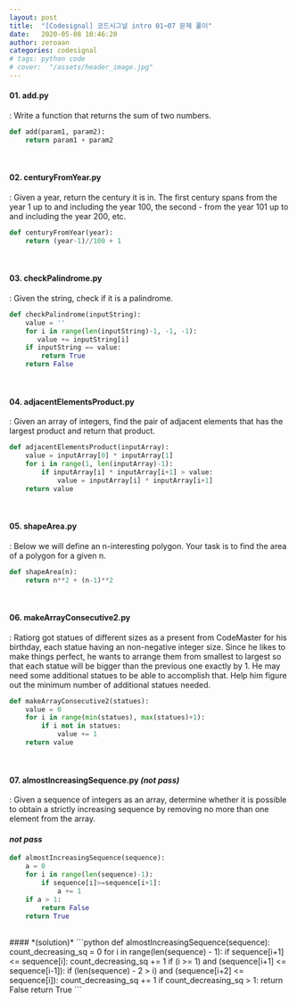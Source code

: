 ```yaml
---
layout: post
title:  "[Codesignal] 코드시그널 intro 01~07 문제 풀이"
date:   2020-05-08 10:46:20
author: zeroaan
categories: codesignal
# tags: python code
# cover:  "/assets/header_image.jpg"
---
```


#### 01. add.py
: Write a function that returns the sum of two numbers.

```python
def add(param1, param2):
    return param1 + param2
```

<br>

#### 02. centuryFromYear.py
: Given a year, return the century it is in. The first century spans from the year 1 up to and including the year 100, the second - from the year 101 up to and including the year 200, etc.

```python
def centuryFromYear(year):
    return (year-1)//100 + 1
```

<br>

#### 03. checkPalindrome.py
: Given the string, check if it is a palindrome.

```python
def checkPalindrome(inputString):
    value = ''
    for i in range(len(inputString)-1, -1, -1):
       value += inputString[i]
    if inputString == value:
        return True
    return False
```

<br>

#### 04. adjacentElementsProduct.py
: Given an array of integers, find the pair of adjacent elements that has the largest product and return that product.

```python
def adjacentElementsProduct(inputArray):
    value = inputArray[0] * inputArray[1]
    for i in range(1, len(inputArray)-1):
        if inputArray[i] * inputArray[i+1] > value:
            value = inputArray[i] * inputArray[i+1]
    return value
```

<br>

#### 05. shapeArea.py
: Below we will define an n-interesting polygon. Your task is to find the area of a polygon for a given n.

```python
def shapeArea(n):
    return n**2 + (n-1)**2
```

<br>

#### 06. makeArrayConsecutive2.py
: Ratiorg got statues of different sizes as a present from CodeMaster for his birthday, each statue having an non-negative integer size. Since he likes to make things perfect, he wants to arrange them from smallest to largest so that each statue will be bigger than the previous one exactly by 1. He may need some additional statues to be able to accomplish that. Help him figure out the minimum number of additional statues needed.

```python
def makeArrayConsecutive2(statues):
    value = 0
    for i in range(min(statues), max(statues)+1):
        if i not in statues:
            value += 1
    return value
```

<br>

#### 07. almostIncreasingSequence.py *(not pass)*
: Given a sequence of integers as an array, determine whether it is possible to obtain a strictly increasing sequence by removing no more than one element from the array.
<br>
#### *not pass*
```python
def almostIncreasingSequence(sequence):
    a = 0
    for i in range(len(sequence)-1):
        if sequence[i]>=sequence[i+1]:
            a += 1
    if a > 1:
        return False
    return True  
```
<br>
#### *(solution)*
```python
def almostIncreasingSequence(sequence):
    count_decreasing_sq = 0
    for i in range(len(sequence) - 1):
        if sequence[i+1] <= sequence[i]:
            count_decreasing_sq += 1
            if (i >= 1) and (sequence[i+1] <= sequence[i-1]):
                if (len(sequence) - 2 > i) and (sequence[i+2] <= sequence[i]):
                    count_decreasing_sq += 1
        if count_decreasing_sq > 1:
            return False
    return True
```